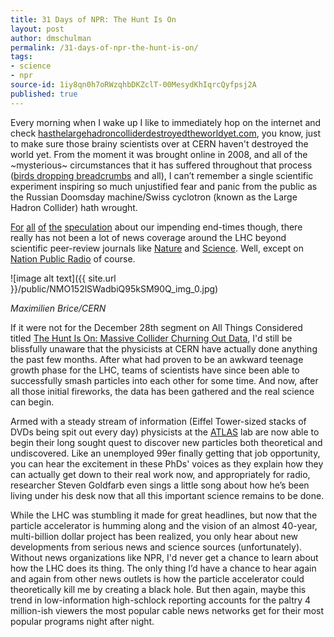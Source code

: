 ```yaml
---
title: 31 Days of NPR: The Hunt Is On
layout: post
author: dmschulman
permalink: /31-days-of-npr-the-hunt-is-on/
tags:
- science
- npr
source-id: 1iy8qn0h7oRWzqhbDKZclT-00MesydKhIqrcQyfpsj2A
published: true
---
```

Every morning when I wake up I like to immediately hop on the internet and check [hasthelargehadroncolliderdestroyedtheworldyet.com](http://hasthelargehadroncolliderdestroyedtheworldyet.com/), you know, just to make sure those brainy scientists over at CERN haven't destroyed the world yet. From the moment it was brought online in 2008, and all of the ~mysterious~ circumstances that it has suffered throughout that process ([birds dropping breadcrumbs](http://www.time.com/time/health/article/0,8599,1937370,00.html) and all), I can’t remember a single scientific experiment inspiring so much unjustified fear and panic from the public as the Russian Doomsday machine/Swiss cyclotron (known as the Large Hadron Collider) hath wrought.

[For](https://web-beta.archive.org/web/20110209102917/http://www.foxnews.com/story/0,2933,483477,00.html) [all](https://web-beta.archive.org/web/20110209102917/http://www.foxnews.com/story/0,2933,538447,00.html) [of](https://web-beta.archive.org/web/20110209102917/http://www.foxnews.com/story/0,2933,342854,00.html) [the](https://web-beta.archive.org/web/20110209102917/http://www.usatoday.com/tech/science/2008-11-04-large-hadron-collider_N.htm) [speculation](http://www.youtube.com/watch?gl=US&hl=uk&v=Lt1Yo610lG0) about our impending end-times though, there really has not been a lot of news coverage around the LHC beyond scientific peer-review journals like [Nature](http://www.nature.com/) and [Science](http://www.sciencemag.org/). Well, except on [Nation Public Radio](http://www.npr.org/2010/12/28/132406486/the-hunt-is-on-massive-collider-churning-out-data) of course.

![image alt text]({{ site.url }}/public/NMO152lSWadbiQ95kSM90Q_img_0.jpg)

*Maximilien Brice/CERN*

If it were not for the December 28th segment on All Things Considered titled [The Hunt Is On: Massive Collider Churning Out Data](http://www.npr.org/2010/12/28/132406486/the-hunt-is-on-massive-collider-churning-out-data), I'd still be blissfully unaware that the physicists at CERN have actually done anything the past few months. After what had proven to be an awkward teenage growth phase for the LHC, teams of scientists have since been able to successfully smash particles into each other for some time. And now, after all those initial fireworks, the data has been gathered and the real science can begin.

Armed with a steady stream of information (Eiffel Tower-sized stacks of DVDs being spit out every day) physicists at the [ATLAS](http://atlas.ch/) lab are now able to begin their long sought quest to discover new particles both theoretical and undiscovered. Like an unemployed 99er finally getting that job opportunity, you can hear the excitement in these PhDs' voices as they explain how they can actually get down to their real work now, and appropriately for radio, researcher Steven Goldfarb even sings a little song about how he’s been living under his desk now that all this important science remains to be done.

While the LHC was stumbling it made for great headlines, but now that the particle accelerator is humming along and the vision of an almost 40-year, multi-billion dollar project has been realized, you only hear about new developments from serious news and science sources (unfortunately). Without news organizations like NPR, I'd never get a chance to learn about how the LHC does its thing. The only thing I’d have a chance to hear again and again from other news outlets is how the particle accelerator could theoretically kill me by creating a black hole. But then again, maybe this trend in low-information high-schlock reporting accounts for the paltry 4 million-ish viewers the most popular cable news networks get for their most popular programs night after night.

